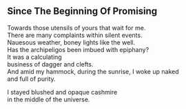 Since The Beginning Of Promising
--------------------------------
Towards those utensils of yours that wait for me.  
There are many complaints within silent events.  
Nauesous weather, boney lights like the well.  
Has the archipeligos been imbued with epiphany?  
It was a calculating  
business of dagger and clefts.  
And amid my hammock, during the sunrise, I woke up naked  
and full of purity.  
  
I stayed blushed and opaque cashmire  
in the middle of the universe.  
